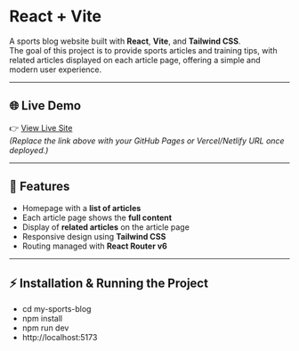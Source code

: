 # React + Vite

A sports blog website built with **React**, **Vite**, and **Tailwind CSS**.  
The goal of this project is to provide sports articles and training tips, with related articles displayed on each article page, offering a simple and modern user experience.

---

## 🌐 Live Demo

👉 [View Live Site](https://sports-blog-site-react.vercel.app/)  
_(Replace the link above with your GitHub Pages or Vercel/Netlify URL once deployed.)_

---

## 🔹 Features

- Homepage with a **list of articles**
- Each article page shows the **full content**
- Display of **related articles** on the article page
- Responsive design using **Tailwind CSS**
- Routing managed with **React Router v6**

---

## ⚡ Installation & Running the Project

- cd my-sports-blog
- npm install
- npm run dev
- http://localhost:5173
